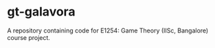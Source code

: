 # gt-galavora
 A repository containing code for E1254: Game Theory (IISc, Bangalore) course project.
